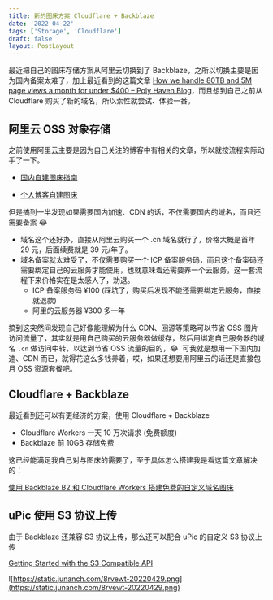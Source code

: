 ```yaml
---
title: 新的图床方案 Cloudflare + Backblaze
date: '2022-04-22'
tags: ['Storage', 'Cloudflare']
draft: false
layout: PostLayout
---
```


最近把自己的图床存储方案从阿里云切换到了 Backblaze，之所以切换主要是因为国内备案太难了，加上最近看到的这篇文章 [How we handle 80TB and 5M page views a month for under $400 – Poly Haven Blog](https://blog.polyhaven.com/how-we-handle-80tb-and-5m-page-views-a-month-for-under-400/)，而且想到自己之前从 Cloudflare 购买了新的域名，所以索性就尝试、体验一番。

## 阿里云 OSS 对象存储

之前使用阿里云主要是因为自己关注的博客中有相关的文章，所以就按流程实际动手了一下。

- [国内自建图床指南](https://lutaonan.com/blog/aliyun-cdn-tutorial/)

- [个人博客自建图床](https://blog.sailfishc.com/posts/2021/12/%E4%B8%AA%E4%BA%BA%E5%8D%9A%E5%AE%A2%E8%87%AA%E5%BB%BA%E5%9B%BE%E5%BA%8A/)

但是搞到一半发现如果需要国内加速、CDN 的话，不仅需要国内的域名，而且还需要备案 😂

- 域名这个还好办，直接从阿里云购买一个 .cn 域名就行了，价格大概是首年 29 元，后面续费就是 39 元/年了。
- 域名备案就太难受了，不仅需要购买一个 ICP 备案服务码，而且这个备案码还需要绑定自己的云服务才能使用，也就意味着还需要养一个云服务，这一套流程下来价格实在是太感人了，劝退。
  - ICP 备案服务码 ¥100 (踩坑了，购买后发现不能还需要绑定云服务，直接就退款)
  - 阿里的云服务器 ¥300 多一年

搞到这突然间发现自己好像能理解为什么 CDN、回源等策略可以节省 OSS 图片访问流量了，其实就是用自己购买的云服务器做缓存，然后用绑定自己服务器的域名 `.cn` 做访问中转，以达到节省 OSS 流量的目的，😂  可我就是想用一下国内加速、CDN 而已，就得花这么多钱养着，哎，如果还想要用阿里云的话还是直接包月 OSS 资源套餐吧。

## Cloudflare + Backblaze

最近看到还可以有更经济的方案，使用 Cloudflare + Backblaze

- Cloudflare Workers 一天 10 万次请求 (免费额度)
- Backblaze 前 10GB 存储免费

这已经能满足我自己对与图床的需要了，至于具体怎么搭建我是看这篇文章解决的：

[使用 Backblaze B2 和 Cloudflare Workers 搭建免费的自定义域名图床](https://blog.meow.page/archives/free-personal-image-hosting-with-backblaze-b2-and-cloudflare-workers/)

## uPic 使用 S3 协议上传

由于 Backblaze 还兼容 S3 协议上传，那么还可以配合 uPic 的自定义 S3 协议上传

[Getting Started with the S3 Compatible API](https://help.backblaze.com/hc/en-us/articles/360047425453?_ga=2.209446997.638194624.1650768093-549181743.1648794068)

![https://static.junanch.com/8rvewt-20220429.png](https://static.junanch.com/8rvewt-20220429.png)
